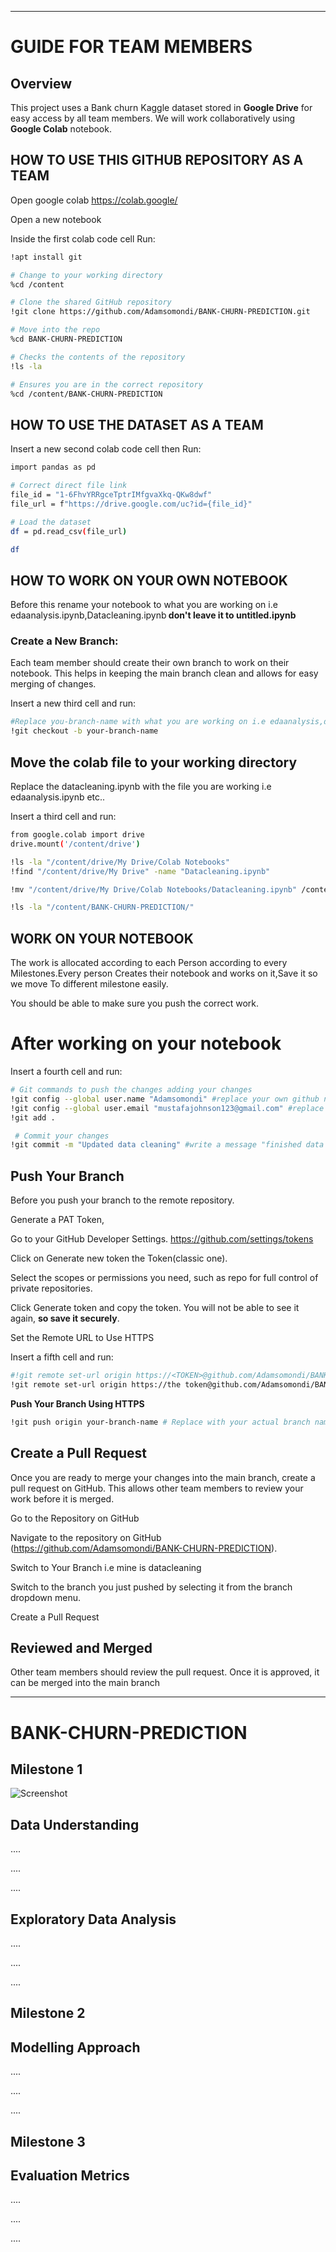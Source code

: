 ---
# GUIDE FOR TEAM MEMBERS 

## Overview
This project uses a  Bank churn Kaggle dataset stored in **Google Drive** for easy access by all team members. We will work collaboratively using **Google Colab** notebook.

## HOW TO USE THIS GITHUB REPOSITORY AS A TEAM

Open google colab https://colab.google/

Open  a new notebook

Inside the first colab code cell Run:
```sh
!apt install git

# Change to your working directory
%cd /content

# Clone the shared GitHub repository
!git clone https://github.com/Adamsomondi/BANK-CHURN-PREDICTION.git

# Move into the repo
%cd BANK-CHURN-PREDICTION

# Checks the contents of the repository
!ls -la

# Ensures you are in the correct repository
%cd /content/BANK-CHURN-PREDICTION
```

## HOW TO USE THE DATASET AS A TEAM

 Insert a new second colab code cell then Run:
 ```sh
 import pandas as pd

# Correct direct file link
file_id = "1-6FhvYRRgceTptrIMfgvaXkq-QKw8dwf"
file_url = f"https://drive.google.com/uc?id={file_id}"

# Load the dataset
df = pd.read_csv(file_url)

df
```

## HOW TO WORK ON YOUR OWN NOTEBOOK 

Before this rename your notebook to what you are working on i.e edaanalysis.ipynb,Datacleaning.ipynb<b> don't leave it to untitled.ipynb</b>

 ### Create a New Branch: 
 
 Each team member should create their own branch to work on their notebook. This helps in keeping the main branch clean and allows for easy merging of changes.

 Insert a new third cell and run:
 
 ```sh
 #Replace you-branch-name with what you are working on i.e edaanalysis,datacleaning etc..
 !git checkout -b your-branch-name
  ```

## Move the colab  file to your working directory

Replace the datacleaning.ipynb with the  file you are working i.e edaanalysis.ipynb etc..

Insert a third cell and run:

```sh
from google.colab import drive
drive.mount('/content/drive')

!ls -la "/content/drive/My Drive/Colab Notebooks"
!find "/content/drive/My Drive" -name "Datacleaning.ipynb"

!mv "/content/drive/My Drive/Colab Notebooks/Datacleaning.ipynb" /content/BANK-CHURN-PREDICTION/

!ls -la "/content/BANK-CHURN-PREDICTION/"
```

## WORK ON YOUR NOTEBOOK

The work is allocated according to each Person according to every Milestones.Every person Creates their notebook and works on it,Save it so we move
To different milestone easily.

You should be able to make sure you push the correct work.
 
# After working on your notebook

 Insert a fourth cell and run:
 
```sh
# Git commands to push the changes adding your changes
!git config --global user.name "Adamsomondi" #replace your own github name.
!git config --global user.email "mustafajohnson123@gmail.com" #replace your own github gmail.
!git add .

 # Commit your changes
!git commit -m "Updated data cleaning" #write a message "finished data Cleaning/added eda analysis"
```

 ## Push Your Branch
 
 Before you push your branch to the remote repository.

Generate a PAT Token,

Go to your GitHub Developer Settings. https://github.com/settings/tokens

Click on Generate new token the Token(classic one).

Select the scopes or permissions you need, such as repo for full control of private repositories.

Click Generate token and copy the token. You will not be able to see it again, <b>so save it securely</b>.

 Set the Remote URL to Use HTTPS

Insert a fifth cell and run:

 ```sh
#!git remote set-url origin https://<TOKEN>@github.com/Adamsomondi/BANK-CHURN-PREDICTION.git //replace <TOKEN> with PAT keys you created.
!git remote set-url origin https://the token@github.com/Adamsomondi/BANK-CHURN-PREDICTION.git //replace the token with what you copied
```

**Push Your Branch Using HTTPS**

```sh
!git push origin your-branch-name # Replace with your actual branch name you created earlier
```

 ## Create a Pull Request
 Once you are ready to merge your changes into the main branch, create a pull request on GitHub. This allows other team members to review your work before it is merged.
 
Go to the Repository on GitHub

Navigate to the repository on GitHub (https://github.com/Adamsomondi/BANK-CHURN-PREDICTION).


Switch to Your Branch i.e mine is datacleaning

Switch to the branch you just pushed by selecting it from the branch dropdown menu.

Create a Pull Request

 ## Reviewed and Merged
   Other team members should review the pull request. Once it is approved, it can be merged into the main branch
  
 ---
 
# BANK-CHURN-PREDICTION
## Milestone 1

![Screenshot](https://github.com/Adamsomondi/BANK-CHURN-PREDICTION/blob/main/images/Screenshot%202025-03-19%20031243.png)

## Data Understanding

....

....

....


## Exploratory Data Analysis

....

....

....


## Milestone 2
## Modelling Approach

....

....

....

## Milestone 3
## Evaluation Metrics

....

....

....

 









